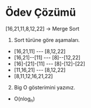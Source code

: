 # Ödev Çözümü 

[16,21,11,8,12,22] -> Merge Sort

1) Sort türüne göre aşamaları.
* [16,21,11] --- [8,12,22]
* [16,21]--[11] --- [8]--[12,22]
* [16]-[21]-[11] --- [8]-[12]-[22]
* [11,16,21] --- [8,12,22]
* [8,11,12,16,21,22]

2) Big O gösterimini yazınız.
* O(nlog<sub>n</sub>)
